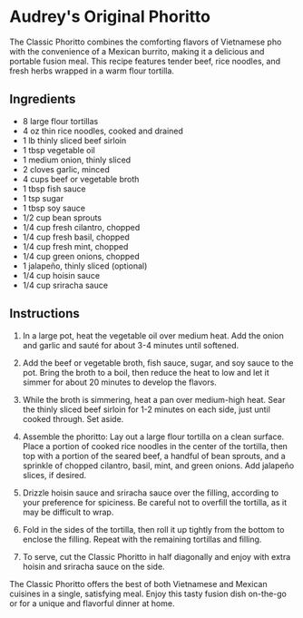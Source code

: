 # Audrey's Original Phoritto

The Classic Phoritto combines the comforting flavors of Vietnamese pho with the convenience of a Mexican burrito, making it a delicious and portable fusion meal. This recipe features tender beef, rice noodles, and fresh herbs wrapped in a warm flour tortilla.

## Ingredients

- 8 large flour tortillas
- 4 oz thin rice noodles, cooked and drained
- 1 lb thinly sliced beef sirloin
- 1 tbsp vegetable oil
- 1 medium onion, thinly sliced
- 2 cloves garlic, minced
- 4 cups beef or vegetable broth
- 1 tbsp fish sauce
- 1 tsp sugar
- 1 tbsp soy sauce
- 1/2 cup bean sprouts
- 1/4 cup fresh cilantro, chopped
- 1/4 cup fresh basil, chopped
- 1/4 cup fresh mint, chopped
- 1/4 cup green onions, chopped
- 1 jalapeño, thinly sliced (optional)
- 1/4 cup hoisin sauce
- 1/4 cup sriracha sauce

## Instructions

1. In a large pot, heat the vegetable oil over medium heat. Add the onion and garlic and sauté for about 3-4 minutes until softened.

2. Add the beef or vegetable broth, fish sauce, sugar, and soy sauce to the pot. Bring the broth to a boil, then reduce the heat to low and let it simmer for about 20 minutes to develop the flavors.

3. While the broth is simmering, heat a pan over medium-high heat. Sear the thinly sliced beef sirloin for 1-2 minutes on each side, just until cooked through. Set aside.

4. Assemble the phoritto: Lay out a large flour tortilla on a clean surface. Place a portion of cooked rice noodles in the center of the tortilla, then top with a portion of the seared beef, a handful of bean sprouts, and a sprinkle of chopped cilantro, basil, mint, and green onions. Add jalapeño slices, if desired.

5. Drizzle hoisin sauce and sriracha sauce over the filling, according to your preference for spiciness. Be careful not to overfill the tortilla, as it may be difficult to wrap.

6. Fold in the sides of the tortilla, then roll it up tightly from the bottom to enclose the filling. Repeat with the remaining tortillas and filling.

7. To serve, cut the Classic Phoritto in half diagonally and enjoy with extra hoisin and sriracha sauce on the side.

The Classic Phoritto offers the best of both Vietnamese and Mexican cuisines in a single, satisfying meal. Enjoy this tasty fusion dish on-the-go or for a unique and flavorful dinner at home.
